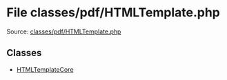 File classes/pdf/HTMLTemplate.php
=========

Source: [classes/pdf/HTMLTemplate.php](https://github.com/PrestaShop/PrestaShop/blob/1.6.0.8/classes/pdf/HTMLTemplate.php)


Classes
-------

* [HTMLTemplateCore](class.HTMLTemplateCore.md)

